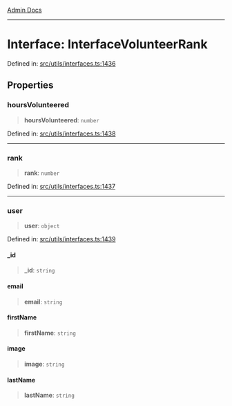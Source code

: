 [Admin Docs](/)

***

# Interface: InterfaceVolunteerRank

Defined in: [src/utils/interfaces.ts:1436](https://github.com/PalisadoesFoundation/talawa-admin/blob/main/src/utils/interfaces.ts#L1436)

## Properties

### hoursVolunteered

> **hoursVolunteered**: `number`

Defined in: [src/utils/interfaces.ts:1438](https://github.com/PalisadoesFoundation/talawa-admin/blob/main/src/utils/interfaces.ts#L1438)

***

### rank

> **rank**: `number`

Defined in: [src/utils/interfaces.ts:1437](https://github.com/PalisadoesFoundation/talawa-admin/blob/main/src/utils/interfaces.ts#L1437)

***

### user

> **user**: `object`

Defined in: [src/utils/interfaces.ts:1439](https://github.com/PalisadoesFoundation/talawa-admin/blob/main/src/utils/interfaces.ts#L1439)

#### \_id

> **\_id**: `string`

#### email

> **email**: `string`

#### firstName

> **firstName**: `string`

#### image

> **image**: `string`

#### lastName

> **lastName**: `string`
